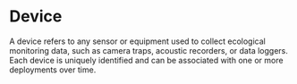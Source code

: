 # Device

A device refers to any sensor or equipment used to collect ecological monitoring data, such as camera traps, acoustic recorders, or data loggers. Each device is uniquely identified and can be associated with one or more deployments over time.
